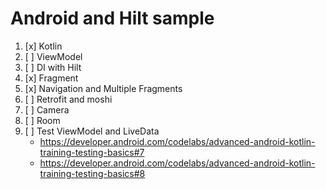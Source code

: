 # Android and Hilt sample

1. [x] Kotlin
2. [ ] ViewModel
3. [ ] DI with Hilt
4. [x] Fragment
5. [x] Navigation and Multiple Fragments
6. [ ] Retrofit and moshi
7. [ ] Camera
8. [ ] Room
9. [ ] Test ViewModel and LiveData
    - https://developer.android.com/codelabs/advanced-android-kotlin-training-testing-basics#7
    - https://developer.android.com/codelabs/advanced-android-kotlin-training-testing-basics#8
